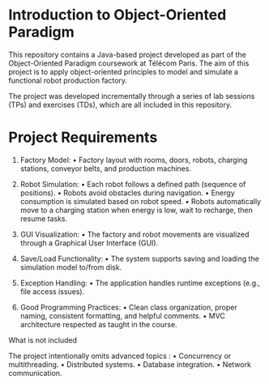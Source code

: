 # Introduction to Object-Oriented Paradigm
This repository contains a Java-based project developed as part of the Object-Oriented Paradigm coursework at Télécom Paris. The aim of this project is to apply object-oriented principles to model and simulate a functional robot production factory.

The project was developed incrementally through a series of lab sessions (TPs) and exercises (TDs), which are all included in this repository. 


# Project Requirements 
1. Factory Model:
	•	Factory layout with rooms, doors, robots, charging stations, conveyor belts, and production machines.

2. Robot Simulation:
	•	Each robot follows a defined path (sequence of positions).
	•	Robots avoid obstacles during navigation.
	•	Energy consumption is simulated based on robot speed.
	•	Robots automatically move to a charging station when energy is low, wait to recharge, then resume tasks.

3. GUI Visualization:
	•	The factory and robot movements are visualized through a Graphical User Interface (GUI).

4. Save/Load Functionality:
	•	The system supports saving and loading the simulation model to/from disk.

5. Exception Handling:
	•	The application handles runtime exceptions (e.g., file access issues).

6. Good Programming Practices:
	•	Clean class organization, proper naming, consistent formatting, and helpful comments.
	•	MVC architecture respected as taught in the course.

What is not included

The project intentionally omits advanced topics :
	•	Concurrency or multithreading.
	•	Distributed systems.
	•	Database integration.
	•	Network communication.
